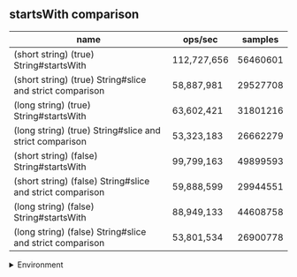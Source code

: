 ## startsWith comparison

|name|ops/sec|samples|
|-|-|-|
|(short string) (true) String#startsWith|112,727,656|56460601|
|(short string) (true) String#slice and strict comparison|58,887,981|29527708|
|(long string) (true) String#startsWith|63,602,421|31801216|
|(long string) (true) String#slice and strict comparison|53,323,183|26662279|
|(short string) (false) String#startsWith|99,799,163|49899593|
|(short string) (false) String#slice and strict comparison|59,888,599|29944551|
|(long string) (false) String#startsWith|88,949,133|44608758|
|(long string) (false) String#slice and strict comparison|53,801,534|26900778|


<details>
<summary>Environment</summary>

* __Machine:__ linux x64 | 4 vCPUs | 7.6GB Mem
* __Run:__ Tue Oct 29 2024 20:00:20 GMT+0000 (Coordinated Universal Time)
* __Node:__ `v21.7.2`
</details>

<!--
{"environment":{"platform":"linux","arch":"x64","cpus":4,"totalMemory":7.597877502441406},"benchmarks":[{"name":"(short string) (true) String#startsWith","opsSec":112727656.27964848,"samples":56460601},{"name":"(short string) (true) String#slice and strict comparison","opsSec":58887981.45120327,"samples":29527708},{"name":"(long string) (true) String#startsWith","opsSec":63602421.44199804,"samples":31801216},{"name":"(long string) (true) String#slice and strict comparison","opsSec":53323183.86155189,"samples":26662279},{"name":"(short string) (false) String#startsWith","opsSec":99799163.64498733,"samples":49899593},{"name":"(short string) (false) String#slice and strict comparison","opsSec":59888599.29509752,"samples":29944551},{"name":"(long string) (false) String#startsWith","opsSec":88949133.87003411,"samples":44608758},{"name":"(long string) (false) String#slice and strict comparison","opsSec":53801534.69459227,"samples":26900778}]}-->
